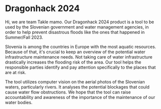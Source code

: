 # Dragonhack 2024

Hi, we are team Takle mamo. Our Dragonhack 2024 product is a tool to be used by the Slovenian government and water management agencies, in order to help prevent disastrous floods like the ones that happened in Summer/Fall 2023.

Slovenia is among the countries in Europe with the most aquatic resources. Because of that, it's crucial to keep an overview of the potential water infrastructure maintenance needs. Not taking care of water infrastructure drastically increases the flooding risk of the area. Our tool helps the responsible parties identify and pay attention specifically to the places that are at risk.

The tool utilizes computer vision on the aerial photos of the Slovenian waters, particularly rivers. It analyses the potential blockages that could cause water flow obstructions. We hope that the tool can raise accountability and awareness of the importance of the maintenance of our water bodies.